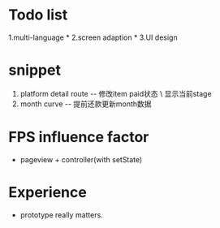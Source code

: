 # Todo list
1.multi-language *
2.screen adaption *
3.UI design

# snippet
1. platform detail route -- 修改item paid状态 \ 显示当前stage
2. month curve -- 提前还款更新month数据

# FPS influence factor
- pageview + controller(with setState) 

# Experience 
- prototype really matters.





